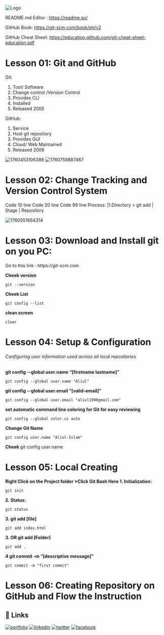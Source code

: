 ![Logo](https://1000logos.net/wp-content/uploads/2018/11/GitHub-logo-500x289.jpg)

README.md Editor : https://readme.so/

GitHub Book: https://git-scm.com/book/en/v2

GitHub Cheat Sheet: https://education.github.com/git-cheat-sheet-education.pdf


<h1>Lesson 01: Git and GitHub</h1>

Git:
1. Tool/ Software
2. Change control /Version Control
3. Provides CLI
4. Installed
5. Released 2005

GitHub:
1. Service
2. Host git repository
3. Provides GUI
4. Cloud/ Web Maintained
5. Released 2008

![1760453106388](https://github.com/user-attachments/assets/d18d6850-8e0c-4e4b-b329-3de45a82f076)
![1760759887467](https://github.com/user-attachments/assets/10ae6852-c698-4f52-91c1-69ec6ba56831)


<h1>Lesson 02: Change Tracking and Version Control System</h1>

Code 10 line
Code 20 line
Code 99 line
Process: |1.Directory > git add | Stage | Repository

![1760551664314](https://github.com/user-attachments/assets/77eea67a-e8b4-47ca-9dc6-65095229bd3b)


<h1>Lesson 03: Download and Install git on you PC: </h1>
Go to this link : https://git-scm.com

<b>Cheek version</b>

	git --version
<b>Cheek List</b>

	git config --list
<b>clean screen</b>

	clear

<h1>Lesson 04: Setup & Configuration</h1>
<h6>Configuring user information used across all local repositories</h6>
<b>git config --global user.name “[firstname lastname]”</b>
	
	git config --global user.name "Aliul"
<b>git config --global user.email “[valid-email]”</b>
	
	git config --global user.email "aliul1990gmail.com"
<b>set automatic command line coloring for Git for easy reviewing</b>

	git config --global color.ui auto

<b>Change Git Name</b>

	git config user.name "Aliul-Islam"

		
<b>Cheek </b>
	git config user.name
<h1>Lesson 05: Local Creating</h1>
<b>Right Click on the Project folder >Click Git Bash Here </b>
<b>1. Initialization:</b>

	git init
<b>2. Status:</b>

	git status
<b>3. git add [file]</b>

	git add index.html
<b>3. OR git add [Folder]</b>

	git add .
<b> 4 git commit -m “[descriptive message]”</b>

	git commit -m "first commit"
<h1>Lesson 06: Creating Repository on GitHub and Flow the Instruction</h1>


## 🔗 Links
[![portfolio](https://img.shields.io/badge/my_portfolio-000?style=for-the-badge&logo=ko-fi&logoColor=white)](https://sajedanetwork.com/aliul/)
[![linkedin](https://img.shields.io/badge/linkedin-0A66C2?style=for-the-badge&logo=linkedin&logoColor=white)](https://www.linkedin.com/in/aliul19900)
[![twitter](https://img.shields.io/badge/twitter-1DA1F2?style=for-the-badge&logo=twitter&logoColor=white)](https://twitter.com/aliul1990)
[![facebook](https://img.shields.io/badge/facebook-0A66C2?style=for-the-badge&logo=facebook&logoColor=white)](https://facebook.com/aliul1990)



